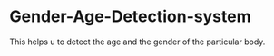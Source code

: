 # Gender-Age-Detection-system
This helps u to detect the age and the gender of the particular body.
